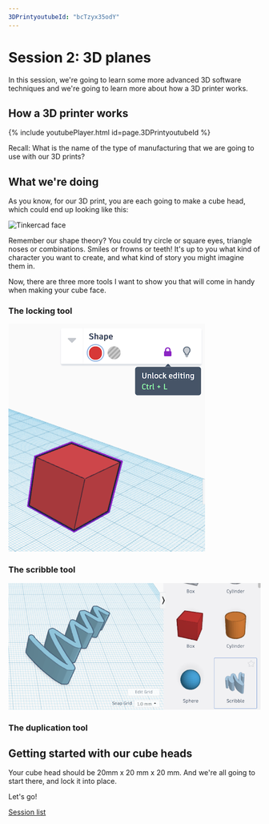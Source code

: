 ```yaml
---
3DPrintyoutubeId: "bcTzyx35odY"
---
```


# Session 2: 3D planes

In this session, we're going to learn some more advanced 3D software techniques and we're going to learn more about how a 3D printer works.

## How a 3D printer works

{% include youtubePlayer.html id=page.3DPrintyoutubeId %}

Recall: What is the name of the type of manufacturing that we are going to use with our 3D prints?

## What we're doing

As you know, for our 3D print, you are each going to make a cube head, which could end up looking like this:

![Tinkercad face](../assets/TinkercadFace.png)

Remember our shape theory? You could try circle or square eyes, triangle noses or combinations. Smiles or frowns or teeth! It's up to you what kind of character you want to create, and what kind of story you might imagine them in.

Now, there are three more tools I want to show you that will come in handy when making your cube face.

### The locking tool

![Locking a Tinkercad object in place](../assets/LockingTool.png)

### The scribble tool

![Scribbling any shape into 3D with the Scribble tool](../assets/ScribbleTool.png)

### The duplication tool

## Getting started with our cube heads

Your cube head should be 20mm x 20 mm x 20 mm. And we're all going to start there, and lock it into place.

Let's go!

[Session list](../session_list)
